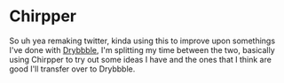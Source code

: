 # Chirpper

So uh yea remaking twitter, kinda using this to improve upon somethings I've done with [Drybbble](https://github.com/diope/drybbble), I'm splitting my time between the two, basically using Chirpper to try out some ideas I have and the ones that I think are good I'll transfer over to Drybbble.